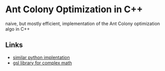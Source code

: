 # Ant Colony Optimization in C++

naive, but mostly efficient, implementation of the Ant Colony optimization algo in C++


## Links

- [similar python implentation](https://github.com/johnberroa/Ant-Colony-Optimization/blob/master/AntColonyOptimizer.py)
- [gsl library for complex math](https://www.gnu.org/software/gsl/doc/html/vectors.html)
